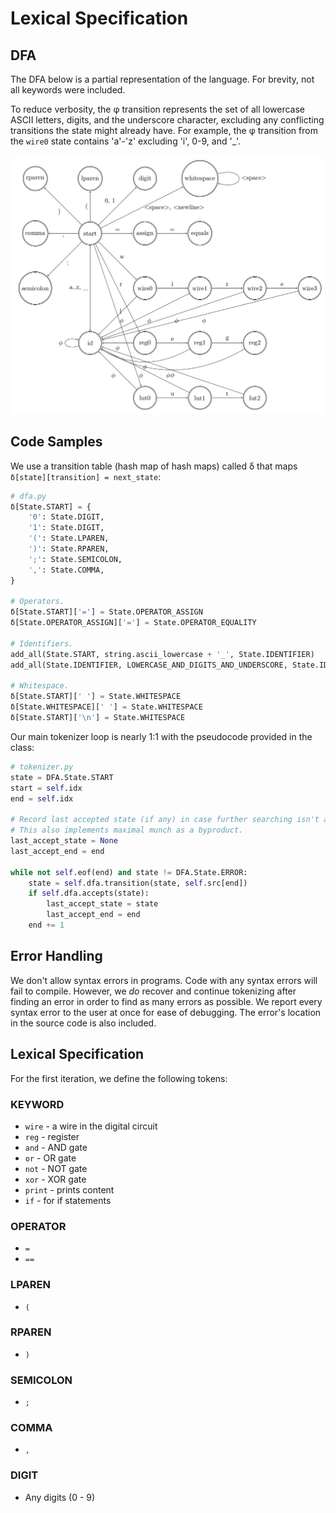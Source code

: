 # Lexical Specification

## DFA

The DFA below is a partial representation of the language. For brevity, not all keywords were included.

To reduce verbosity, the φ transition represents the set of all lowercase ASCII letters, digits, and the underscore character, excluding any conflicting transitions the state might already have. For example, the φ transition from the `wire0` state contains 'a'-'z' excluding 'i', 0-9, and '\_'.

![DFA](../docs/dfa.webp "DFA")

## Code Samples

We use a transition table (hash map of hash maps) called δ that maps `δ[state][transition] = next_state`:

```python
# dfa.py
δ[State.START] = {
    '0': State.DIGIT,
    '1': State.DIGIT,
    '(': State.LPAREN,
    ')': State.RPAREN,
    ';': State.SEMICOLON,
    ',': State.COMMA,
}

# Operators.
δ[State.START]['='] = State.OPERATOR_ASSIGN
δ[State.OPERATOR_ASSIGN]['='] = State.OPERATOR_EQUALITY

# Identifiers.
add_all(State.START, string.ascii_lowercase + '_', State.IDENTIFIER)
add_all(State.IDENTIFIER, LOWERCASE_AND_DIGITS_AND_UNDERSCORE, State.IDENTIFIER)

# Whitespace.
δ[State.START][' '] = State.WHITESPACE
δ[State.WHITESPACE][' '] = State.WHITESPACE
δ[State.START]['\n'] = State.WHITESPACE
```

Our main tokenizer loop is nearly 1:1 with the pseudocode provided in the class:

```python
# tokenizer.py
state = DFA.State.START
start = self.idx
end = self.idx

# Record last accepted state (if any) in case further searching isn't accepted.
# This also implements maximal munch as a byproduct.
last_accept_state = None
last_accept_end = end

while not self.eof(end) and state != DFA.State.ERROR:
    state = self.dfa.transition(state, self.src[end])
    if self.dfa.accepts(state):
        last_accept_state = state
        last_accept_end = end
    end += 1
```

## Error Handling

We don't allow syntax errors in programs. Code with any syntax errors will fail to compile. However, we _do_ recover and continue tokenizing after finding an error in order to find as many errors as possible. We report every syntax error to the user at once for ease of debugging. The error's location in the source code is also included.

## Lexical Specification

For the first iteration, we define the following tokens:

### KEYWORD

-   `wire` - a wire in the digital circuit
-   `reg` - register
-   `and` - AND gate
-   `or` - OR gate
-   `not` - NOT gate
-   `xor` - XOR gate
-   `print` - prints content
-   `if` - for if statements

### OPERATOR

-   `=`
-   `==`

### LPAREN

-   `(`

### RPAREN

-   `)`

### SEMICOLON

-   `;`

### COMMA

-   `,`

### DIGIT

-   Any digits (0 - 9)
